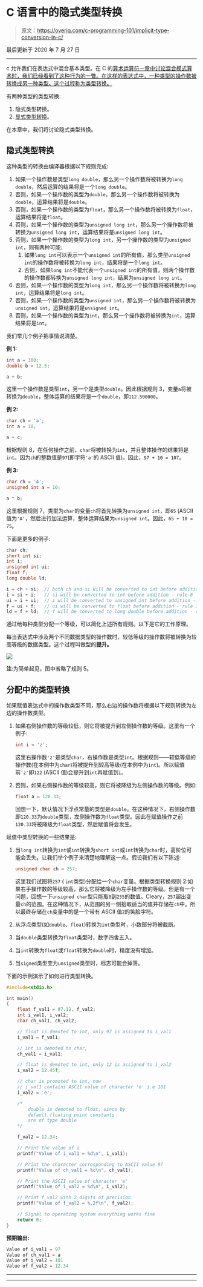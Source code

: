# C 语言中的隐式类型转换

> 原文：<https://overiq.com/c-programming-101/implicit-type-conversion-in-c/>

最后更新于 2020 年 7 月 27 日

* * *

c 允许我们在表达式中混合基本类型。在 C 的[算术运算符一章中讨论混合模式算术时，我们已经看到了这种行为的一瞥。在这样的表达式中，一种类型的操作数被转换成另一种类型。这个过程称为类型转换。](/c-programming-101/arithmetic-operators-in-c/#mixed-mode-arithmetic)

有两种类型的类型转换:

1.  隐式类型转换。
2.  [显式类型转换](/c-programming-101/explicit-type-conversion-in-c/)。

在本章中，我们将讨论隐式类型转换。

## 隐式类型转换

这种类型的转换由编译器根据以下规则完成:

1.  如果一个操作数是类型`long double`，那么另一个操作数将被转换为`long double`，然后运算的结果将是一个`long double`。
2.  否则，如果一个操作数的类型为`double`，那么另一个操作数将被转换为`double`，运算结果将是`double`。
3.  否则，如果一个操作数的类型为`float`，那么另一个操作数将被转换为`float`，运算结果将是`float`。
4.  否则，如果一个操作数的类型为`unsigned long int`，那么另一个操作数将被转换为`unsigned long int`，运算结果将是`unsigned long int`。
5.  否则，如果一个操作数的类型为`long int`，另一个操作数的类型为`unsigned int`，则有两种可能:
    1.  如果`long int`可以表示一个`unsigned int`的所有值，那么类型`unsigned int`的操作数将被转换为`long int`，结果将是一个`long int`。
    2.  否则，如果`long int`不能代表一个`unsigned int`的所有值，则两个操作数的操作数都转换为`unsigned long int`，结果为`unsigned long int`。
6.  否则，如果一个操作数的类型为`long int`，那么另一个操作数将被转换为`long int`，运算结果将是`long int`。
7.  否则，如果一个操作数的类型为`unsigned int`，那么另一个操作数将被转换为`unsigned int`，运算结果将是`unsigned int`。
8.  否则，如果一个操作数的类型为`int`，那么另一个操作数将被转换为`int`，运算结果将是`int`。

我们举几个例子把事情说清楚。

**例 1:**

```c
int a = 100;
double b = 12.5;

a + b;

```

这里一个操作数是类型`int`，另一个是类型`double`。因此根据规则 3，变量`a`将被转换为`double`，整体运算的结果将是一个`double`，即`112.500000`。

**例 2:**

```c
char ch = 'a';
int a = 10;

a + c;

```

根据规则 8，在任何操作之前，`char`将被转换为`int`，并且整体操作的结果将是`int`。因为`ch`的整数值是`97`(即字符`'a'`的 ASCII 值)。因此，`97 + 10 = 107`。

**例 3:**

```c
char ch = 'A';
unsigned int a = 10;

a * b;

```

这里根据规则 7，类型为`char`的变量`ch`将首先转换为`unsigned int`，即`65` (ASCII 值为`'A'`，然后进行加法运算，整体运算结果为`unsigned int`。因此，`65 + 10 = 75`。

下面是更多的例子:

```c
char ch;
short int si;
int i;
unsigned int ui;
float f;
long double ld;

i = ch + si;  // both ch and si will be converted to int before addition - rule 8
i = si + i;   // si will be converted to int before addition - rule 8
ui = i + ui;  // i will be converted to unsigned int before addition - rule 7
f = ui + f;   // ui will be converted to float before addition - rule 3
ld = f + ld;  // f will be converted to long double before addition - rule 1

```

通过给每种类型分配一个等级，可以简化上述所有规则。以下是它的工作原理。

每当表达式中涉及两个不同数据类型的操作数时，较低等级的操作数将被转换为较高等级的数据类型。这个过程叫做型的**提升。**

![](img/4a4410b88980f2230ae0c0591be4fc38.png)

**注**:为简单起见，图中省略了规则 5。

## 分配中的类型转换

如果赋值表达式中的操作数类型不同，那么右边的操作数将根据以下规则转换为左边的操作数类型。

1.  如果右侧操作数的等级较低，则它将被提升到左侧操作数的等级。这里有一个例子:

    ```c
    int i = 'z';

    ```

    这里右操作数`'z'`是类型`char`，右操作数是类型`int`。根据规则——较低等级的操作数(在本例中为`char`)将被提升到较高等级(在本例中为`int`)。所以赋值前`'z'`即`122` (ASCII 值)会提升到`int`再赋值到`i`。

2.  否则，如果右侧操作数的等级较高，则它将被降级为左侧操作数的等级。例如:

    ```c
    float a = 120.33;

    ```

    回想一下，默认情况下浮点常量的类型是`double`。在这种情况下，右侧操作数即`120.33`为`double`类型，左侧操作数为`float`类型。因此在赋值操作之前`120.33`将被降级为`float`类型，然后赋值将会发生。

赋值中类型转换的一些结果是:

1.  当`long int`转换为`int`或`int`转换为`short int`或`int`转换为`char`时，高阶位可能会丢失。让我们举个例子来清楚地理解这一点。假设我们有以下陈述:

    ```c
    unsigned char ch = 257;

    ```

    这里我们试图将`257` ( `int`类型)分配给一个`char`变量。根据类型转换规则 2:如果右手操作数的等级较高，那么它将被降级为左手操作数的等级。但是有一个问题，回想一下`unsigned char`型只能取`0`到`255`的数值。Cleary，`257`超出变量`ch`的范围。在这种情况下，从范围的另一侧拾取适当的值并存储在`ch`中。所以最终存储在`ch`变量中的是一个带有 ASCII 值`2`的笑脸字符。

2.  从浮点类型(如`double`、`float`)转换为`int`类型时，小数部分将被截断。

3.  当`double`类型转换为`float`类型时，数字四舍五入。

4.  当`int`转换为`float`或`float`转换为`double`时，精度没有增加。

5.  当`signed`类型变为`unsigned`类型时，标志可能会掉落。

下面的示例演示了如何进行类型转换。

```c
#include<stdio.h>

int main()
{
    float f_val1 = 97.12, f_val2;
    int i_val1, i_val2;
    char ch_val1, ch_val2;

    // float is demoted to int, only 97 is assigned to i_val1
    i_val1 = f_val1;

    // int is demoted to char,
    ch_val1 = i_val1;

    // float is demoted to int, only 12 is assigned to i_val2
    i_val2 = 12.45f;

    // char is promoted to int, now
    // i_val1 contains ASCII value of character 'e' i.e 101
    i_val2 = 'e';

    /*
        double is demoted to float, since by
        default floating point constants
        are of type double
    */

    f_val2 = 12.34;

    // Print the value of i
    printf("Value of i_val1 = %d\n", i_val1);

    // Print the character corresponding to ASCII value 97
    printf("Value of ch_val1 = %c\n", ch_val1);

    // Print the ASCII value of character 'e'
    printf("Value of i_val2 = %d\n", i_val2);

    // Print f_val2 with 2 digits of precision
    printf("Value of f_val2 = %.2f\n", f_val2);

    // Signal to operating system everything works fine
    return 0;
}

```

**预期输出:**

```c
Value of i_val1 = 97
Value of ch_val1 = a
Value of i_val2 = 101
Value of f_val2 = 12.34

```

* * *

* * *